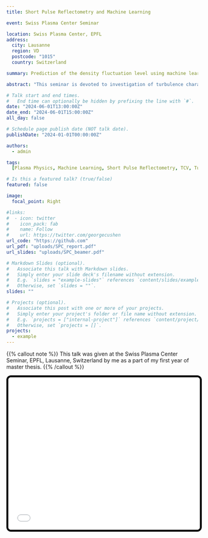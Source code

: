 ```yaml
---
title: Short Pulse Reflectometry and Machine Learning

event: Swiss Plasma Center Seminar

location: Swiss Plasma Center, EPFL
address:
  city: Lausanne
  region: VD
  postcode: "1015"
  country: Switzerland

summary: Prediction of the density fluctuation level using machine learning applied to the Short Pulse Reflectometry data

abstract: "This seminar is devoted to investigation of turbulence characteristics in the TCV tokamak using Short Pulse Reflectometry diagnostic and Machine Learning approach, focusing on Trapped Electron Mode (TEM) instabilities and their impact on radial transport. A 1D model initially provided insights, but a 2D model was developed to better account for curvature, incidence angle, and scattering effects. Using extensive CUWA code simulations, datasets were generated for both Gaussian and power spectrum turbulence structures accounting for various simulation parameters like the position of the cut-off the structures of turbulences. The 2D model achieved R2 scores of 0.92 for Gaussian and 0.89 for power spectrum tests, outperforming deeper neural networks. It effectively managed non-linear effects, delay characteristics, and cut-off layer shifts."

# Talk start and end times.
#   End time can optionally be hidden by prefixing the line with `#`.
date: "2024-06-01T13:00:00Z"
date_end: "2024-06-01T15:00:00Z"
all_day: false

# Schedule page publish date (NOT talk date).
publishDate: "2024-01-01T00:00:00Z"

authors:
  - admin

tags:
  [Plasma Physics, Machine Learning, Short Pulse Reflectometry, TCV, Turbulence]

# Is this a featured talk? (true/false)
featured: false

image:
  focal_point: Right

#links:
#  - icon: twitter
#    icon_pack: fab
#    name: Follow
#    url: https://twitter.com/georgecushen
url_code: "https://github.com"
url_pdf: "uploads/SPC_report.pdf"
url_slides: "uploads/SPC_beamer.pdf"

# Markdown Slides (optional).
#   Associate this talk with Markdown slides.
#   Simply enter your slide deck's filename without extension.
#   E.g. `slides = "example-slides"` references `content/slides/example-slides.md`.
#   Otherwise, set `slides = ""`.
slides: ""

# Projects (optional).
#   Associate this post with one or more of your projects.
#   Simply enter your project's folder or file name without extension.
#   E.g. `projects = ["internal-project"]` references `content/project/deep-learning/index.md`.
#   Otherwise, set `projects = []`.
projects:
  - example
---
```


{{% callout note %}}
This talk was given at the Swiss Plasma Center Seminar, EPFL, Lausanne, Switzerland by me as a part of my first year of master thesis.
{{% /callout %}}

<iframe
  src="uploads/SPC_beamer.pdf"
  style="
    width: 100%;
    height: 400px;
    border: 5px solid #000;      /* black border, 5px thick */
    border-radius: 12px;         /* rounded corners */
    overflow: hidden;            /* clip any overflowing PDF content */
  "
  webkitallowfullscreen
  mozallowfullscreen
  allowfullscreen>
</iframe>